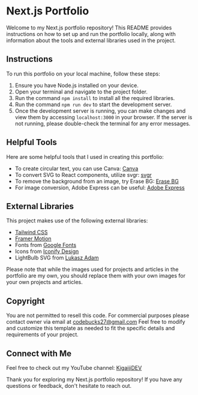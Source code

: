 # Next.js Portfolio

Welcome to my Next.js portfolio repository! This README provides instructions on how to set up and run the portfolio locally, along with information about the tools and external libraries used in the project.

## Instructions

To run this portfolio on your local machine, follow these steps:

1. Ensure you have Node.js installed on your device.
2. Open your terminal and navigate to the project folder.
3. Run the command `npm install` to install all the required libraries.
4. Run the command `npm run dev` to start the development server.
5. Once the development server is running, you can make changes and view them by accessing `localhost:3000` in your browser. If the server is not running, please double-check the terminal for any error messages.

## Helpful Tools

Here are some helpful tools that I used in creating this portfolio:

- To create circular text, you can use Canva: [Canva](https://www.canva.com/)
- To convert SVG to React components, utilize svgr: [svgr](https://react-svgr.com/playground/)
- To remove the background from an image, try Erase BG: [Erase BG](https://www.erase.bg/)
- For image conversion, Adobe Express can be useful: [Adobe Express](https://www.adobe.com/express/feature/image/convert/png-to-svg)

## External Libraries

This project makes use of the following external libraries:

- [Tailwind CSS](https://tailwindcss.com/)
- [Framer Motion](https://www.framer.com/motion/)
- Fonts from [Google Fonts](https://fonts.google.com/)
- Icons from [Iconify Design](https://iconify.design/)
- LightBulb SVG from [Lukasz Adam](https://lukaszadam.com/illustrations)

Please note that while the images used for projects and articles in the portfolio are my own, you should replace them with your own images for your own projects and articles.

## Copyright

You are not permitted to resell this code. For commercial purposes please contact owner via email at codebucks27@gmail.com 
Feel free to modify and customize this template as needed to fit the specific details and requirements of your project.

## Connect with Me

Feel free to check out my YouTube channel: [KigaijiDEV](https://www.youtube.com/@KigaijiDEV)

Thank you for exploring my Next.js portfolio repository! If you have any questions or feedback, don't hesitate to reach out.

